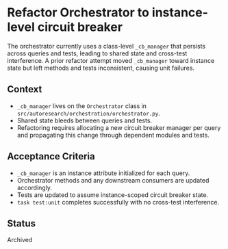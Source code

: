 # Refactor Orchestrator to instance-level circuit breaker

The orchestrator currently uses a class-level `_cb_manager` that persists across
queries and tests, leading to shared state and cross-test interference. A prior
refactor attempt moved `_cb_manager` toward instance state but left methods and
tests inconsistent, causing unit failures.

## Context
- `_cb_manager` lives on the `Orchestrator` class in
 `src/autoresearch/orchestration/orchestrator.py`.
- Shared state bleeds between queries and tests.
- Refactoring requires allocating a new circuit breaker manager per query and
 propagating this change through dependent modules and tests.

## Acceptance Criteria
- `_cb_manager` is an instance attribute initialized for each query.
- Orchestrator methods and any downstream consumers are updated accordingly.
- Tests are updated to assume instance-scoped circuit breaker state.
- `task test:unit` completes successfully with no cross-test interference.

## Status
Archived

